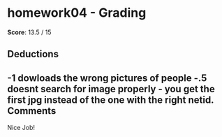 homework04 - Grading
====================

**Score**: 13.5 / 15

Deductions
----------
-1 dowloads the wrong pictures of people
-.5 doesnt search for image properly - you get the first jpg instead of the one with the right netid.  
Comments
--------
Nice Job!
